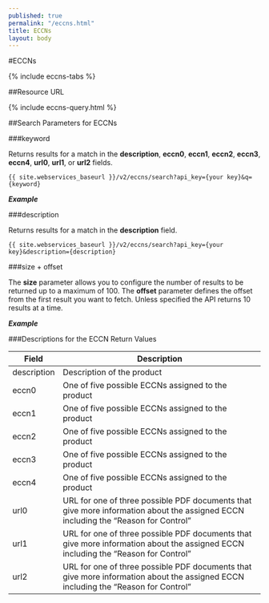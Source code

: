 ```yaml
---
published: true
permalink: "/eccns.html"
title: ECCNs
layout: body
---
```


#ECCNs

{% include eccns-tabs %}

##Resource URL

{% include eccns-query.html %}

##Search Parameters for ECCNs

###keyword

Returns results for a match in the **description**, **eccn0**, **eccn1**, **eccn2**, **eccn3**, **eccn4**, **url0**, **url1**, or **url2** fields.

    {{ site.webservices_baseurl }}/v2/eccns/search?api_key={your key}&q={keyword}

**_Example_**

###description

Returns results for a match in the **description** field.

    {{ site.webservices_baseurl }}/v2/eccns/search?api_key={your key}&description={description}
    
###size + offset

The **size** parameter allows you to configure the number of results to be returned up to a maximum of 100. The **offset** parameter defines the offset from the first result you want to fetch. Unless specified the API returns 10 results at a time.

**_Example_**


###Descriptions for the ECCN Return Values

| Field           | Description                                                     |
| --------------- | --------------------------------------------------------------- |
| description     | Description of the product                                      |
| eccn0           | One of five possible ECCNs assigned to the product              |
| eccn1           | One of five possible ECCNs assigned to the product              |
| eccn2           | One of five possible ECCNs assigned to the product              |
| eccn3           | One of five possible ECCNs assigned to the product              |
| eccn4           | One of five possible ECCNs assigned to the product              |
| url0            | URL for one of three possible PDF documents that give more information about the assigned ECCN including the “Reason for Control” |
| url1            | URL for one of three possible PDF documents that give more information about the assigned ECCN including the “Reason for Control” |
| url2            | URL for one of three possible PDF documents that give more information about the assigned ECCN including the “Reason for Control” |
